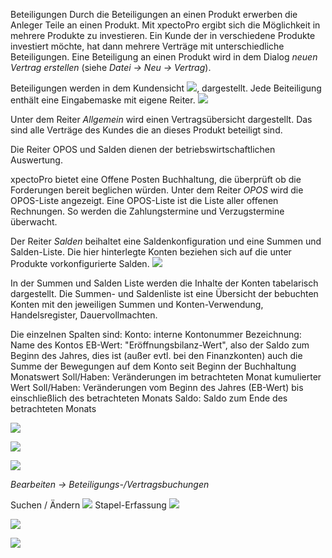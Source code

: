 Beteiligungen
Durch die Beteiligungen an einen Produkt erwerben die Anleger Teile an einen Produkt. Mit xpectoPro ergibt sich die Möglichkeit in mehrere Produkte zu investieren. Ein Kunde der in verschiedene Produkte investiert möchte, hat dann mehrere Verträge mit unterschiedliche Beteiligungen.
Eine Beteiligung an einen Produkt wird in dem Dialog *neuen Vertrag erstellen* (siehe *Datei → Neu → Vertrag*).

Beteiligungen werden in dem Kundensicht ![](http://xpecto.github.io/docs/img/img_1439895004298.png), dargestellt. 
Jede Beiteiligung enthält  eine Eingabemaske mit eigene Reiter. 
![](http://xpecto.github.io/docs/img/img_1438780567378.png)

Unter dem Reiter *Allgemein*  wird einen Vertragsübersicht dargestellt. Das sind alle Verträge des Kundes die an dieses Produkt beteiligt sind.

Die Reiter OPOS und Salden dienen der betriebswirtschaftlichen Auswertung. 

xpectoPro bietet eine Offene Posten Buchhaltung, die überprüft ob die Forderungen bereit beglichen würden. Unter dem Reiter *OPOS* wird die OPOS-Liste angezeigt. Eine OPOS-Liste ist die Liste aller offenen Rechnungen. So werden die Zahlungstermine und Verzugstermine überwacht.


Der Reiter *Salden* beihaltet eine Saldenkonfiguration und eine Summen und Salden-Liste. Die hier hinterlegte Konten beziehen sich auf die unter Produkte vorkonfigurierte Salden.
![](http://xpecto.github.io/docs/img/img_1439903745722.png)

In der Summen und Salden Liste werden die Inhalte der Konten tabelarisch dargestellt.
Die Summen- und Saldenliste ist eine Übersicht der bebuchten Konten mit den jeweiligen Summen und 
Konten-Verwendung, Handelsregister, Dauervollmachten.

Die einzelnen Spalten sind:
Konto: interne Kontonummer
Bezeichnung: Name des Kontos
EB-Wert: "Eröffnungsbilanz-Wert", also der Saldo zum Beginn des Jahres, dies ist (außer evtl. bei den Finanzkonten) auch die Summe der Bewegungen auf dem Konto seit Beginn der Buchhaltung
Monatswert Soll/Haben: Veränderungen im betrachteten Monat
kumulierter Wert Soll/Haben: Veränderungen vom Beginn des Jahres (EB-Wert) bis einschließlich des betrachteten Monats
Saldo: Saldo zum Ende des betrachteten Monats

![](http://xpecto.github.io/docs/img/img_1438781052382.png)

![](http://xpecto.github.io/docs/img/img_1438781118895.png)

![](http://xpecto.github.io/docs/img/img_1438781157005.png)


*Bearbeiten → Beteiligungs-/Vertragsbuchungen*

Suchen / Ändern
![](http://xpecto.github.io/docs/img/img_1438780690613.png)
Stapel-Erfassung
![](http://xpecto.github.io/docs/img/img_1438782147484.png)


![](http://xpecto.github.io/docs/img/img_1439551367769.png)

![](http://xpecto.github.io/docs/img/img_1439551309648.png)